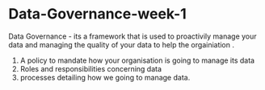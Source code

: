 # Data-Governance-week-1
Data Governance - its a framework that is used to proactivily manage your data and managing the quality of your data to help the orgainiation .
1. A policy to mandate how your organisation is going to manage its data
2. Roles and responsibilities concerning data
3. processes detailing how we going to manage data.
